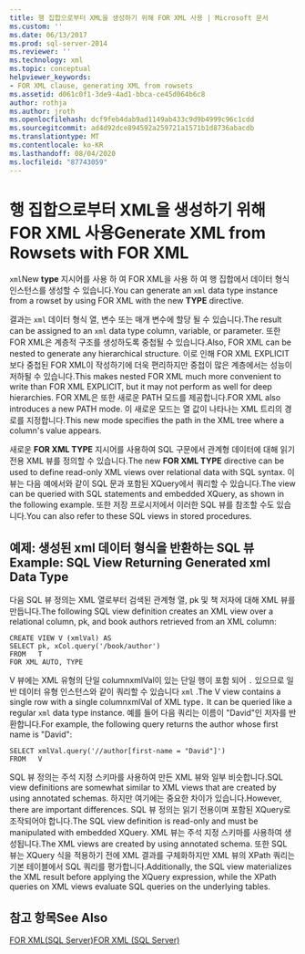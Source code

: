 ```yaml
---
title: 행 집합으로부터 XML을 생성하기 위해 FOR XML 사용 | Microsoft 문서
ms.custom: ''
ms.date: 06/13/2017
ms.prod: sql-server-2014
ms.reviewer: ''
ms.technology: xml
ms.topic: conceptual
helpviewer_keywords:
- FOR XML clause, generating XML from rowsets
ms.assetid: d061c0f1-3de9-4ad1-bbca-ce45d064b6c8
author: rothja
ms.author: jroth
ms.openlocfilehash: dcf9feb4dab9ad1149ab433c9d9b4999c96c1cdd
ms.sourcegitcommit: ad4d92dce894592a259721a1571b1d8736abacdb
ms.translationtype: MT
ms.contentlocale: ko-KR
ms.lasthandoff: 08/04/2020
ms.locfileid: "87743059"
---
```

# <a name="generate-xml-from-rowsets-with-for-xml"></a><span data-ttu-id="bbf86-102">행 집합으로부터 XML을 생성하기 위해 FOR XML 사용</span><span class="sxs-lookup"><span data-stu-id="bbf86-102">Generate XML from Rowsets with FOR XML</span></span>
  <span data-ttu-id="bbf86-103">`xml`New **type** 지시어를 사용 하 여 FOR XML을 사용 하 여 행 집합에서 데이터 형식 인스턴스를 생성할 수 있습니다.</span><span class="sxs-lookup"><span data-stu-id="bbf86-103">You can generate an `xml` data type instance from a rowset by using FOR XML with the new **TYPE** directive.</span></span>  
  
 <span data-ttu-id="bbf86-104">결과는 `xml` 데이터 형식 열, 변수 또는 매개 변수에 할당 될 수 있습니다.</span><span class="sxs-lookup"><span data-stu-id="bbf86-104">The result can be assigned to an `xml` data type column, variable, or parameter.</span></span> <span data-ttu-id="bbf86-105">또한 FOR XML은 계층적 구조를 생성하도록 중첩될 수 있습니다.</span><span class="sxs-lookup"><span data-stu-id="bbf86-105">Also, FOR XML can be nested to generate any hierarchical structure.</span></span> <span data-ttu-id="bbf86-106">이로 인해 FOR XML EXPLICIT보다 중첩된 FOR XML이 작성하기에 더욱 편리하지만 중첩이 많은 계층에서는 성능이 저하될 수 있습니다.</span><span class="sxs-lookup"><span data-stu-id="bbf86-106">This makes nested FOR XML much more convenient to write than FOR XML EXPLICIT, but it may not perform as well for deep hierarchies.</span></span> <span data-ttu-id="bbf86-107">FOR XML은 또한 새로운 PATH 모드를 제공합니다.</span><span class="sxs-lookup"><span data-stu-id="bbf86-107">FOR XML also introduces a new PATH mode.</span></span> <span data-ttu-id="bbf86-108">이 새로운 모드는 열 값이 나타나는 XML 트리의 경로를 지정합니다.</span><span class="sxs-lookup"><span data-stu-id="bbf86-108">This new mode specifies the path in the XML tree where a column's value appears.</span></span>  
  
 <span data-ttu-id="bbf86-109">새로운 **FOR XML TYPE** 지시어를 사용하여 SQL 구문에서 관계형 데이터에 대해 읽기 전용 XML 뷰를 정의할 수 있습니다.</span><span class="sxs-lookup"><span data-stu-id="bbf86-109">The new **FOR XML TYPE** directive can be used to define read-only XML views over relational data with SQL syntax.</span></span> <span data-ttu-id="bbf86-110">이 뷰는 다음 예에서와 같이 SQL 문과 포함된 XQuery에서 쿼리할 수 있습니다.</span><span class="sxs-lookup"><span data-stu-id="bbf86-110">The view can be queried with SQL statements and embedded XQuery, as shown in the following example.</span></span> <span data-ttu-id="bbf86-111">또한 저장 프로시저에서 이러한 SQL 뷰를 참조할 수도 있습니다.</span><span class="sxs-lookup"><span data-stu-id="bbf86-111">You can also refer to these SQL views in stored procedures.</span></span>  
  
## <a name="example-sql-view-returning-generated-xml-data-type"></a><span data-ttu-id="bbf86-112">예제: 생성된 xml 데이터 형식을 반환하는 SQL 뷰</span><span class="sxs-lookup"><span data-stu-id="bbf86-112">Example: SQL View Returning Generated xml Data Type</span></span>  
 <span data-ttu-id="bbf86-113">다음 SQL 뷰 정의는 XML 열로부터 검색된 관계형 열, pk 및 책 저자에 대해 XML 뷰를 만듭니다.</span><span class="sxs-lookup"><span data-stu-id="bbf86-113">The following SQL view definition creates an XML view over a relational column, pk, and book authors retrieved from an XML column:</span></span>  
  
```  
CREATE VIEW V (xmlVal) AS  
SELECT pk, xCol.query('/book/author')  
FROM   T  
FOR XML AUTO, TYPE  
```  
  
 <span data-ttu-id="bbf86-114">V 뷰에는 XML 유형의 단일 columnxmlVal이 있는 단일 행이 포함 되어 `.` 있으므로 일반 데이터 유형 인스턴스와 같이 쿼리할 수 있습니다 `xml` .</span><span class="sxs-lookup"><span data-stu-id="bbf86-114">The V view contains a single row with a single columnxmlVal of XML type`.` It can be queried like a regular `xml` data type instance.</span></span> <span data-ttu-id="bbf86-115">예를 들어 다음 쿼리는 이름이 "David"인 저자를 반환합니다.</span><span class="sxs-lookup"><span data-stu-id="bbf86-115">For example, the following query returns the author whose first name is "David":</span></span>  
  
```  
SELECT xmlVal.query('//author[first-name = "David"]')  
FROM   V  
```  
  
 <span data-ttu-id="bbf86-116">SQL 뷰 정의는 주석 지정 스키마를 사용하여 만든 XML 뷰와 일부 비슷합니다.</span><span class="sxs-lookup"><span data-stu-id="bbf86-116">SQL view definitions are somewhat similar to XML views that are created by using annotated schemas.</span></span> <span data-ttu-id="bbf86-117">하지만 여기에는 중요한 차이가 있습니다.</span><span class="sxs-lookup"><span data-stu-id="bbf86-117">However, there are important differences.</span></span> <span data-ttu-id="bbf86-118">SQL 뷰 정의는 읽기 전용이며 포함된 XQuery로 조작되어야 합니다.</span><span class="sxs-lookup"><span data-stu-id="bbf86-118">The SQL view definition is read-only and must be manipulated with embedded XQuery.</span></span> <span data-ttu-id="bbf86-119">XML 뷰는 주석 지정 스키마를 사용하여 생성됩니다.</span><span class="sxs-lookup"><span data-stu-id="bbf86-119">The XML views are created by using annotated schema.</span></span> <span data-ttu-id="bbf86-120">또한 SQL 뷰는 XQuery 식을 적용하기 전에 XML 결과를 구체화하지만 XML 뷰의 XPath 쿼리는 기본 테이블에서 SQL 쿼리를 평가합니다.</span><span class="sxs-lookup"><span data-stu-id="bbf86-120">Additionally, the SQL view materializes the XML result before applying the XQuery expression, while the XPath queries on XML views evaluate SQL queries on the underlying tables.</span></span>  
  
## <a name="see-also"></a><span data-ttu-id="bbf86-121">참고 항목</span><span class="sxs-lookup"><span data-stu-id="bbf86-121">See Also</span></span>  
 [<span data-ttu-id="bbf86-122">FOR XML&#40;SQL Server&#41;</span><span class="sxs-lookup"><span data-stu-id="bbf86-122">FOR XML &#40;SQL Server&#41;</span></span>](for-xml-sql-server.md)  
  
  
